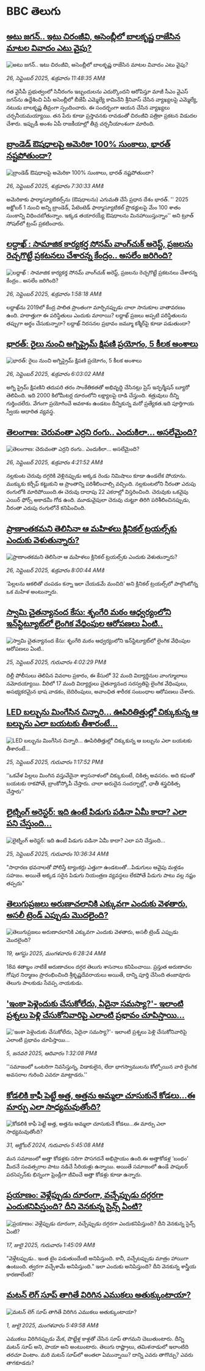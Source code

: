 # BBC తెలుగు## [అటు జగన్‌.. ఇటు చిరంజీవి, అసెంబ్లీలో బాలకృష్ణ రాజేసిన మాటల వివాదం ఎటు వైపు?](https://www.bbc.com/telugu/articles/c2ej1jnvrmno?at_medium=RSS&at_campaign=rss?at_campaign=githubrss)![అటు జగన్‌.. ఇటు చిరంజీవి, అసెంబ్లీలో బాలకృష్ణ రాజేసిన మాటల వివాదం ఎటు వైపు?](https://ichef.bbci.co.uk/ace/ws/240/cpsprodpb/42b6/live/194c9d70-9acd-11f0-928c-71dbb8619e94.jpg)_26, సెప్టెంబర్ 2025, శుక్రవారం 11:48:35 AMకి_గత వైసీపీ ప్రభుత్వంలో సినీరంగం ఇబ్బందులను ఎదుర్కొందని ఆరోపిస్తూ మాజీ సీఎం వైఎస్‌ జగన్‌ను ఉద్దేశించి ఏపీ అసెంబ్లీలో బీజేపీ ఎమ్మెల్యే కామినేని శ్రీనివాస్ చేసిన వ్యాఖ్యలపై ఎమ్మెల్యే, నటుడు బాలకృష్ణ తీవ్రంగా స్పందించారు. ఈ సందర్భంగా ఆయన చేసిన వ్యాఖ్యలు చర్చనీయమయ్యాయి. తన పేరు కూడా ప్రస్తావనకు రావడంతో చిరంజీవి పత్రికా ప్రకటన విడుదల చేశారు. ఇప్పుడీ అంశం ఏపీ రాజకీయాల్లో తీవ్ర చర్చనీయాంశంగా మారింది.## [బ్రాండెడ్ ఔషధాలపై అమెరికా 100%  సుంకాలు,  భారత్‌ నష్టపోతుందా?](https://www.bbc.com/telugu/articles/c4gvw8lndk4o?at_medium=RSS&at_campaign=rss?at_campaign=githubrss)![బ్రాండెడ్ ఔషధాలపై అమెరికా 100%  సుంకాలు,  భారత్‌ నష్టపోతుందా?](https://ichef.bbci.co.uk/ace/ws/240/cpsprodpb/23bb/live/9a35a590-9a9f-11f0-92db-77261a15b9d2.jpg)_26, సెప్టెంబర్ 2025, శుక్రవారం 7:30:33 AMకి_అమెరికాకు ఫార్మాస్యూటికల్స్‌ను (ఔషధాలను) ఎగుమతి చేసే ప్రధాన దేశం భారత్. '' 2025 అక్టోబర్ 1 నుంచి అన్ని బ్రాండెడ్, పేటెంటెడ్ ఫార్మాస్యూటికల్ ప్రొడక్టులపై మేం 100 శాతం సుంకాన్ని విధించబోతున్నాం. ఇక్కడ తయారయ్యే ఔషధాలను మినహాయిస్తున్నాం'' అని ట్రూత్ సోషల్‌లో ట్రంప్ ప్రకటించారు.## [లద్దాఖ్‌ : సామాజిక కార్యకర్త సోనమ్ వాంగ్‌చుక్ అరెస్ట్, ప్రజలను రెచ్చగొట్టే ప్రకటనలు చేశారన్న కేంద్రం.. అసలేం జరిగింది?](https://www.bbc.com/telugu/articles/c1mx708yjrgo?at_medium=RSS&at_campaign=rss?at_campaign=githubrss)![లద్దాఖ్‌ : సామాజిక కార్యకర్త సోనమ్ వాంగ్‌చుక్ అరెస్ట్, ప్రజలను రెచ్చగొట్టే ప్రకటనలు చేశారన్న కేంద్రం.. అసలేం జరిగింది?](https://ichef.bbci.co.uk/ace/ws/240/cpsprodpb/57f7/live/b0aa2450-9a35-11f0-92db-77261a15b9d2.jpg)_26, సెప్టెంబర్ 2025, శుక్రవారం 1:58:18 AMకి_లద్దాఖ్‌ను 2019లో కేంద్ర పాలిత ప్రాంతంగా మార్చినప్పుడు చాలా సానుకూల వాతావరణం ఉంది. హఠాత్తుగా  ఈ పరిస్థితులు ఎందుకు మారాయి? లద్దాఖ్ ప్రజలు అప్పటి పరిస్థితులను తప్పుగా అర్థం చేసుకున్నారా? లద్దాఖ్‌ నిరసనల ప్రభావం జమ్మూ కశ్మీర్‌పై కూడా పడుతుందా?## [భారత్: రైలు నుంచి అగ్నిప్రైమ్ క్షిపణి ప్రయోగం, 5 కీలక అంశాలు ](https://www.bbc.com/telugu/articles/cdxqjg247lko?at_medium=RSS&at_campaign=rss?at_campaign=githubrss)![భారత్: రైలు నుంచి అగ్నిప్రైమ్ క్షిపణి ప్రయోగం, 5 కీలక అంశాలు ](https://ichef.bbci.co.uk/ace/ws/240/cpsprodpb/1dc2/live/93cb3700-9a82-11f0-97f5-bd38218a3641.jpg)_26, సెప్టెంబర్ 2025, శుక్రవారం 6:03:02 AMకి_అగ్ని ప్రైమ్ క్షిపణిని తదుపరి తరం సాంకేతికతతో అభివృద్ధి చేసినట్లు ప్రెస్ ఇన్ఫర్మేషన్ బ్యూరో తెలిపింది. ఇది 2000 కిలోమీటర్ల దూరంలోని  లక్ష్యాలపై దాడి చేస్తుంది. శత్రువులు దీన్ని గుర్తించలేరు. వేగంగా ప్రయోగించే అవకాశం ఉండటం దీన్నికున్న మరో ప్రత్యేకత.ఇది పూర్తిగాయ స్వీయ ఆధారిత వ్యవస్థ.## [తెలంగాణ: చెరువంతా ఎర్రని రంగు.. ఎందుకిలా... అసలేమైంది?](https://www.bbc.com/telugu/articles/c3e70gk25ljo?at_medium=RSS&at_campaign=rss?at_campaign=githubrss)![తెలంగాణ: చెరువంతా ఎర్రని రంగు.. ఎందుకిలా... అసలేమైంది?](https://ichef.bbci.co.uk/ace/ws/240/cpsprodpb/0fe2/live/e5438930-9a13-11f0-928c-71dbb8619e94.jpg)_26, సెప్టెంబర్ 2025, శుక్రవారం 4:21:52 AMకి_నల్లకుంట చెరువు దగ్గరికి వెళ్లినప్పుడు అక్కడ రెండు నిమిషాలు కూడా ఉండలేక పోయాను.  ముక్కుకు కర్చీఫ్ కట్టుకుని ఆ ప్రాంతాన్ని పరిశీలించాల్సి వచ్చింది. నల్లకుంటలోని నీరంతా ఎరుపు రంగులోకి మారిపోయింది.ఈ చెరువు దాదాపు 22 ఎకరాల్లో విస్తరించింది. చెరువుకు ఒకవైపు ఎయిర్ ఫోర్స్ అకాడమీ గోడ ఉంది. మూడువైపులా చెరువు చుట్టూ తిరిగి పరిశీలించినప్పుడు, నీరంతా ఎరుపు రంగులోనే కనిపించింది.## [ప్రాణాంతకమని తెలిసినా ఆ మహిళలు  క్లినికల్ ట్రయల్స్‌కు ఎందుకు వెళుతున్నారు?](https://www.bbc.com/telugu/articles/c98ejwz4dypo?at_medium=RSS&at_campaign=rss?at_campaign=githubrss)![ప్రాణాంతకమని తెలిసినా ఆ మహిళలు  క్లినికల్ ట్రయల్స్‌కు ఎందుకు వెళుతున్నారు?](https://ichef.bbci.co.uk/ace/ws/240/cpsprodpb/6387/live/fc0a32d0-9aaa-11f0-b741-177e3e2c2fc7.jpg)_26, సెప్టెంబర్ 2025, శుక్రవారం 8:00:44 AMకి_‘పిల్లలను ఆకలితో చంపడం కన్నా ఇలా చేయడమే మంచిది’ అని క్లినికల్ ట్రయల్స్‌లో పాల్గొంటోన్న ఒక మహిళ అంటున్నారు.## [స్వామి చైతన్యానంద కేసు: శృంగేరి మఠం ఆధ్వర్యంలోని ఇన్‌స్టిట్యూట్‌లో లైంగిక వేధింపుల ఆరోపణలు ఏంటి..](https://www.bbc.com/telugu/articles/cj6x966p9y0o?at_medium=RSS&at_campaign=rss?at_campaign=githubrss)![స్వామి చైతన్యానంద కేసు: శృంగేరి మఠం ఆధ్వర్యంలోని ఇన్‌స్టిట్యూట్‌లో లైంగిక వేధింపుల ఆరోపణలు ఏంటి..](https://ichef.bbci.co.uk/ace/standard/240/cpsprodpb/e01e/live/f2404e90-9a2a-11f0-97f5-bd38218a3641.jpg)_25, సెప్టెంబర్ 2025, గురువారం 4:02:29 PMకి_దిల్లీ పోలీసులు తెలిపిన వివరాల ప్రకారం, ఈ కేసులో 32 మంది విద్యార్థినుల వాంగ్మూలాలు నమోదయ్యాయి. వీరిలో 17 మంది విద్యార్థులు చైతన్యానంద సరస్వతిపై లైంగిక వేధింపులు, అసభ్యకరమైన భాష వాడకం, బెదిరింపులు, అవాంఛిత శారీరక సంబంధాల ఆరోపణలు చేశారు.## [LED బల్బును మింగేసిన చిన్నారి... ఊపిరితిత్తుల్లో చిక్కుకున్న ఆ బల్బును ఎలా బయటకు తీశారంటే...](https://www.bbc.com/telugu/articles/c20v85477gwo?at_medium=RSS&at_campaign=rss?at_campaign=githubrss)![LED బల్బును మింగేసిన చిన్నారి... ఊపిరితిత్తుల్లో చిక్కుకున్న ఆ బల్బును ఎలా బయటకు తీశారంటే...](https://ichef.bbci.co.uk/ace/ws/240/cpsprodpb/15d8/live/606ead40-9a07-11f0-8db4-51edddaa67df.jpg)_25, సెప్టెంబర్ 2025, గురువారం 1:17:52 PMకి_‘‘ఒకవేళ పిల్లలు మింగిన వస్తువేదైనా శ్వాసనాళంలో చిక్కుకుంటే, చికిత్స అవసరం. అది కఫంతో బయటకు రాకపోతే, బ్రాంకోస్కోపీ చేస్తారు. చాలా అరుదైన సందర్భాల్లో, ఛాతీ శస్త్రచికిత్స చేస్తారు’’## [లైట్నింగ్ అరెస్టర్: ఇది ఉంటే పిడుగు పడినా ఏమీ కాదా? ఎలా పని చేస్తుంది... ](https://www.bbc.com/telugu/articles/c9dx6n69qzlo?at_medium=RSS&at_campaign=rss?at_campaign=githubrss)![లైట్నింగ్ అరెస్టర్: ఇది ఉంటే పిడుగు పడినా ఏమీ కాదా? ఎలా పని చేస్తుంది... ](https://ichef.bbci.co.uk/ace/ws/240/cpsprodpb/97ca/live/539191f0-99fd-11f0-928c-71dbb8619e94.jpg)_25, సెప్టెంబర్ 2025, గురువారం 10:36:34 AMకి_"సాధారణ భవనాలతో పోలిస్తే ట్యాంకర్లు ఎత్తుగా ఉండటంతో...పిడుగులు ఆవైపు మళ్లడం సహజం. అయితే అక్కడ సరైన పిడుగు నియంత్రణ వ్యవస్థలు లేకపోతే పిడుగు పాటు వల్ల నష్టం తప్పదు"## [తెలుగుప్రజలు అరుణాచలానికి ఎక్కువగా ఎందుకు వెళతారు, అసలీ ట్రెండ్ ఎప్పుడు మొదలైంది? ](https://www.bbc.com/telugu/articles/c8jp32zrzxpo?at_medium=RSS&at_campaign=rss?at_campaign=githubrss)![తెలుగుప్రజలు అరుణాచలానికి ఎక్కువగా ఎందుకు వెళతారు, అసలీ ట్రెండ్ ఎప్పుడు మొదలైంది? ](https://ichef.bbci.co.uk/ace/ws/240/cpsprodpb/cf2d/live/01932bf0-7d85-11f0-98a0-956f61945264.jpg)_19, ఆగస్టు 2025, మంగళవారం 6:28:24 AMకి_18వ శతాబ్దం నాటికే అరుణాచలం దగ్గర తెలుగు శాసనాలు కనిపించాయి. ప్రస్తుత అరుణాచల గోపుర నిర్మాణం ప్రారంభించింది శ్రీకృష్ణదేవరాయలు అయితే, దాన్ని పూర్తి చేసింది తంజావూరు తెలుగు పాలకుడు సేవప్ప నాయకుడు.## ['ఇంకా పెళ్లెందుకు చేసుకోలేదు, ఏదైనా సమస్యా?'- ఇలాంటి ప్రశ్నలు పెళ్లి చేసుకోనివారిపై ఎలాంటి ప్రభావం చూపిస్తాయి... ](https://www.bbc.com/telugu/articles/cgq1w3lz7yyo?at_medium=RSS&at_campaign=rss?at_campaign=githubrss)!['ఇంకా పెళ్లెందుకు చేసుకోలేదు, ఏదైనా సమస్యా?'- ఇలాంటి ప్రశ్నలు పెళ్లి చేసుకోనివారిపై ఎలాంటి ప్రభావం చూపిస్తాయి... ](https://ichef.bbci.co.uk/ace/ws/240/cpsprodpb/f6de/live/72c94a60-cb3e-11ef-87df-d575b9a434a4.jpg)_5, జనవరి 2025, ఆదివారం 1:32:08 PMకి_''సమాజంలో ఒంటరిగా నివసిస్తున్న, విడాకులైన, లేదా భాగస్వాములను కోల్పోయిన వారి లైంగిక అవసరాల గురించి ఎవరూ మాట్లాడరు.''## [కోడలికి కాఫీ పెట్టే అత్త, అత్తను అమ్మలా చూసుకునే కోడలు...ఈ మార్పు ఎలా సాధ్యమవుతోంది?](https://www.bbc.com/telugu/articles/c1l41zl8el2o?at_medium=RSS&at_campaign=rss?at_campaign=githubrss)![కోడలికి కాఫీ పెట్టే అత్త, అత్తను అమ్మలా చూసుకునే కోడలు...ఈ మార్పు ఎలా సాధ్యమవుతోంది?](https://ichef.bbci.co.uk/ace/ws/240/cpsprodpb/2b61/live/9176a6d0-8b0e-11ef-a81b-b1eda9741da3.jpg)_31, అక్టోబర్ 2024, గురువారం 5:45:08 AMకి_మన సమాజంలో అత్తా కోడళ్లకు సరిగా పొసగదనే అభిప్రాయం ఉంది.ఈ అత్తాకోడళ్ల ‘బంధం’ మీదనే సంవత్సరాల పాటు నడిచే సీరియళ్లు ఉన్నాయి. అయితే సమాజంలో ఉండే పాపులర్ పరసెప్సన్‌కు భిన్నంగా ఫ్రెండ్లీగా జీవించే అత్తా కోడళ్లు కూడా ఉన్నారు.## [ప్రయాణం: వెళ్లేప్పుడు దూరంగా, వచ్చేప్పుడు దగ్గరగా ఎందుకనిపిస్తుంది? దీని వెనకున్న సైన్స్ ఏంటి?](https://www.bbc.com/telugu/articles/c0l4y727n1jo?at_medium=RSS&at_campaign=rss?at_campaign=githubrss)![ప్రయాణం: వెళ్లేప్పుడు దూరంగా, వచ్చేప్పుడు దగ్గరగా ఎందుకనిపిస్తుంది? దీని వెనకున్న సైన్స్ ఏంటి?](https://ichef.bbci.co.uk/ace/ws/240/cpsprodpb/054c/live/6957c010-62b0-11f0-8e78-11023c48a856.png)_17, జులై 2025, గురువారం 1:45:09 AMకి_"వెళ్లేటప్పుడు.. ఇంత టైం పడుతుందేంటి అనిపిస్తుంది. కానీ, వచ్చేటప్పుడు మాత్రం హాయిగా ఉంటుంది. త్వరగా వచ్చేశామే అనిపిస్తుంది." ఇలా ఎందుకు అనిపిస్తుంది? దీని వెనకున్న శాస్త్రీయ కారణాలేంటి?## [మటన్ లెగ్ సూప్ తాగితే విరిగిన ఎముకలు అతుక్కుంటాయా?](https://www.bbc.com/telugu/articles/c0l4g92j8kzo?at_medium=RSS&at_campaign=rss?at_campaign=githubrss)![మటన్ లెగ్ సూప్ తాగితే విరిగిన ఎముకలు అతుక్కుంటాయా?](https://ichef.bbci.co.uk/ace/ws/240/cpsprodpb/b31e/live/cce532c0-6d41-11f0-9462-bb509dc78127.jpg)_1, జులై 2025, మంగళవారం 5:49:58 AMకి_ఎముకలు విరిగినప్పుడు మేక, పొట్టేళ్ల కాళ్లతో చేసిన సూప్ తాగమని చెబుతుంటారు. దీన్ని మటన్ సూప్ అని, పాయా అని అంటుంటారు. తెలుగు రాష్ట్రాలు, తమిళనాడులో ఇలాంటిది తరచూ వింటాం. మరి మటన్ సూప్‌లో అంతలా ఏమున్నాయి? దాన్ని ఎవరు తాగొచ్చు? ఎవరు తాగకూడదు?